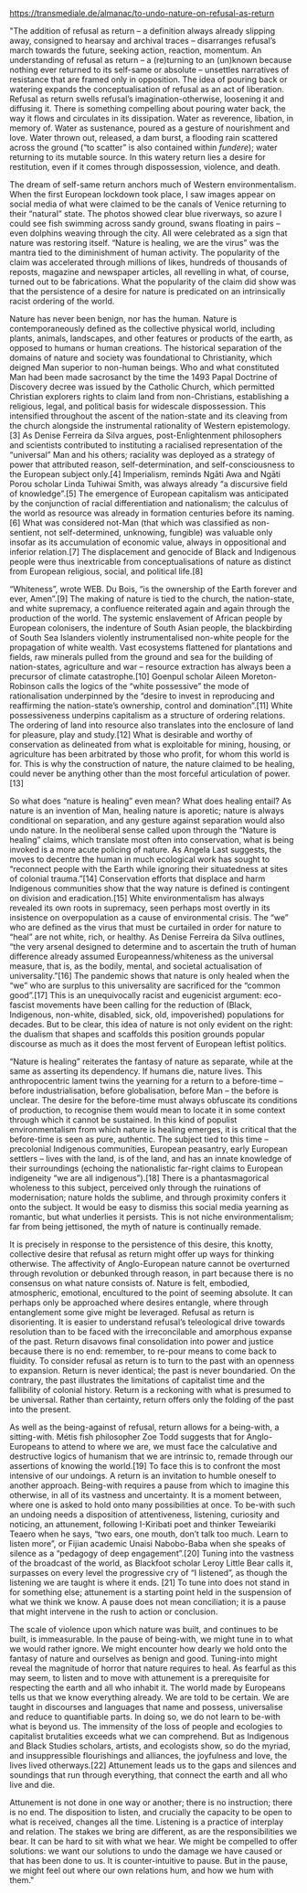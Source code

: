 https://transmediale.de/almanac/to-undo-nature-on-refusal-as-return

"The addition of refusal as return – a definition always already slipping away, consigned to hearsay and archival traces – disarranges refusal’s march towards the future, seeking action, reaction, momentum. An understanding of refusal as return – a (re)turning to an (un)known because nothing ever returned to its self-same or absolute – unsettles narratives of resistance that are framed only in opposition. The idea of pouring back or watering expands the conceptualisation of refusal as an act of liberation. Refusal as return swells refusal’s imagination-otherwise, loosening it and diffusing it. There is something compelling about pouring water back, the way it flows and circulates in its dissipation. Water as reverence, libation, in memory of. Water as sustenance, poured as a gesture of nourishment and love. Water thrown out, released, a dam burst, a flooding rain scattered across the ground (“to scatter” is also contained within _fundere_); water returning to its mutable source. In this watery return lies a desire for restitution, even if it comes through dispossession, violence, and death.

The dream of self-same return anchors much of Western environmentalism. When the first European lockdown took place, I saw images appear on social media of what were claimed to be the canals of Venice returning to their “natural” state. The photos showed clear blue riverways, so azure I could see fish swimming across sandy ground, swans floating in pairs –even dolphins weaving through the city. All were celebrated as a sign that nature was restoring itself. “Nature is healing, we are the virus” was the mantra tied to the diminishment of human activity. The popularity of the claim was accelerated through millions of likes, hundreds of thousands of reposts, magazine and newspaper articles, all revelling in what, of course, turned out to be fabrications. What the popularity of the claim did show was that the persistence of a desire for nature is predicated on an intrinsically racist ordering of the world.

Nature has never been benign, nor has the human. Nature is contemporaneously defined as the collective physical world, including plants, animals, landscapes, and other features or products of the earth, as opposed to humans or human creations. The historical separation of the domains of nature and society was foundational to Christianity, which deigned Man superior to non-human beings. Who and what constituted Man had been made sacrosanct by the time the 1493 Papal Doctrine of Discovery decree was issued by the Catholic Church, which permitted Christian explorers rights to claim land from non-Christians, establishing a religious, legal, and political basis for widescale dispossession. This intensified throughout the ascent of the nation-state and its cleaving from the church alongside the instrumental rationality of Western epistemology.[3] As Denise Ferreira da Silva argues, post-Enlightenment philosophers and scientists contributed to instituting a racialised representation of the “universal” Man and his others; raciality was deployed as a strategy of power that attributed reason, self-determination, and self-consciousness to the European subject only.[4] Imperialism, reminds Ngāti Awa and Ngāti Porou scholar Linda Tuhiwai Smith, was always already “a discursive field of knowledge”.[5] The emergence of European capitalism was anticipated by the conjunction of racial differentiation and nationalism; the calculus of the world as resource was already in formation centuries before its naming.[6] What was considered not-Man (that which was classified as non-sentient, not self-determined, unknowing, fungible) was valuable only insofar as its accumulation of economic value, always in oppositional and inferior relation.[7] The displacement and genocide of Black and Indigenous people were thus inextricable from conceptualisations of nature as distinct from European religious, social, and political life.[8]

“Whiteness”, wrote WEB. Du Bois, “is the ownership of the Earth forever and ever, Amen”.[9] The making of nature is tied to the church, the nation-state, and white supremacy, a confluence reiterated again and again through the production of the world. The systemic enslavement of African people by European colonisers, the indenture of South Asian people, the blackbirding of South Sea Islanders violently instrumentalised non-white people for the propagation of white wealth. Vast ecosystems flattened for plantations and fields, raw minerals pulled from the ground and sea for the building of nation-states, agriculture and war – resource extraction has always been a precursor of climate catastrophe.[10] Goenpul scholar Aileen Moreton-Robinson calls the logics of the “white possessive” the mode of rationalisation underpinned by the “desire to invest in reproducing and reaffirming the nation-state’s ownership, control and domination”.[11] White possessiveness underpins capitalism as a structure of ordering relations. The ordering of land into resource also translates into the enclosure of land for pleasure, play and study.[12] What is desirable and worthy of conservation as delineated from what is exploitable for mining, housing, or agriculture has been arbitrated by those who profit, for whom this world is for. This is why the construction of nature, the nature claimed to be healing, could never be anything other than the most forceful articulation of power.[13]

So what does “nature is healing” even mean? What does healing entail? As nature is an invention of Man, healing nature is aporetic; nature is always conditional on separation, and any gesture against separation would also undo nature. In the neoliberal sense called upon through the “Nature is healing” claims, which translate most often into conservation, what is being invoked is a more acute policing of nature. As Angela Last suggests, the moves to decentre the human in much ecological work has sought to “reconnect people with the Earth while ignoring their situatedness at sites of colonial trauma.”[14] Conservation efforts that displace and harm Indigenous communities show that the way nature is defined is contingent on division and eradication.[15] White environmentalism has always revealed its own roots in supremacy, seen perhaps most overtly in its insistence on overpopulation as a cause of environmental crisis. The “we” who are defined as the virus that must be curtailed in order for nature to “heal” are not white, rich, or healthy. As Denise Ferreira da Silva outlines, “the very arsenal designed to determine and to ascertain the truth of human difference already assumed Europeanness/whiteness as the universal measure, that is, as the bodily, mental, and societal actualisation of universality.”[16] The pandemic shows that nature is only healed when the “we” who are surplus to this universality are sacrificed for the “common good”.[17] This is an unequivocally racist and eugenicist argument: eco-fascist movements have been calling for the reduction of (Black, Indigenous, non-white, disabled, sick, old, impoverished) populations for decades. But to be clear, this idea of nature is not only evident on the right: the dualism that shapes and scaffolds this position grounds popular discourse as much as it does the most fervent of European leftist politics.

“Nature is healing” reiterates the fantasy of nature as separate, while at the same as asserting its dependency. If humans die, nature lives. This anthropocentric lament twins the yearning for a return to a before-time – before industrialisation, before globalisation, before Man – the before is unclear. The desire for the before-time must always obfuscate its conditions of production, to recognise them would mean to locate it in some context through which it cannot be sustained. In this kind of populist environmentalism from which nature is healing emerges, it is critical that the before-time is seen as pure, authentic. The subject tied to this time – precolonial Indigenous communities, European peasantry, early European settlers – lives with the land, is of the land, and has an innate knowledge of their surroundings (echoing the nationalistic far-right claims to European indigeneity “we are all indigenous”).[18] There is a phantasmagorical wholeness to this subject, perceived only through the ruinations of modernisation; nature holds the sublime, and through proximity confers it onto the subject. It would be easy to dismiss this social media yearning as romantic, but what underlies it persists. This is not niche environmentalism; far from being jettisoned, the myth of nature is continually remade.

It is precisely in response to the persistence of this desire, this knotty, collective desire that refusal as return might offer up ways for thinking otherwise. The affectivity of Anglo-European nature cannot be overturned through revolution or debunked through reason, in part because there is no consensus on what nature consists of. Nature is felt, embodied, atmospheric, emotional, encultured to the point of seeming absolute. It can perhaps only be approached where desires entangle, where through entanglement some give might be leveraged. Refusal as return is disorienting. It is easier to understand refusal’s teleological drive towards resolution than to be faced with the irreconcilable and amorphous expanse of the past. Return disavows final consolidation into power and justice because there is no end: remember, to re-pour means to come back to fluidity. To consider refusal as return is to turn to the past with an openness to expansion. Return is never identical; the past is never boundaried. On the contrary, the past illustrates the limitations of capitalist time and the fallibility of colonial history. Return is a reckoning with what is presumed to be universal. Rather than certainty, return offers only the folding of the past into the present.

As well as the being-against of refusal, return allows for a being-with, a sitting-with. Métis fish philosopher Zoe Todd suggests that for Anglo-Europeans to attend to where we are, we must face the calculative and destructive logics of humanism that we are intrinsic to, remade through our assertions of knowing the world.[19] To face this is to confront the most intensive of our undoings. A return is an invitation to humble oneself to another approach. Being-with requires a pause from which to imagine this otherwise, in all of its vastness and uncertainty. It is a moment between, where one is asked to hold onto many possibilities at once. To be-with such an undoing needs a disposition of attentiveness, listening, curiosity and noticing, an attunement, following I-Kiribati poet and thinker Teweiariki Teaero when he says, “two ears, one mouth, don’t talk too much. Learn to listen more”, or Fijian academic Unaisi Nabobo-Baba when she speaks of silence as a “pedagogy of deep engagement”.[20] Tuning into the vastness of the broadcast of the world, as Blackfoot scholar Leroy Little Bear calls it, surpasses on every level the progressive cry of “I listened”, as though the listening we are taught is where it ends. [21] To tune into does not stand in for something else; attunement is a starting point held in the suspension of what we think we know. A pause does not mean conciliation; it is a pause that might intervene in the rush to action or conclusion.

The scale of violence upon which nature was built, and continues to be built, is immeasurable. In the pause of being-with, we might tune in to what we would rather ignore. We might encounter how dearly we hold onto the fantasy of nature and ourselves as benign and good. Tuning-into might reveal the magnitude of horror that nature requires to heal. As fearful as this may seem, to listen and to move with attunement is a prerequisite for respecting the earth and all who inhabit it. The world made by Europeans tells us that we know everything already. We are told to be certain. We are taught in discourses and languages that name and possess, universalise and reduce to quantifiable parts. In doing so, we do not learn to be-with what is beyond us. The immensity of the loss of people and ecologies to capitalist brutalities exceeds what we can comprehend. But as Indigenous and Black Studies scholars, artists, and ecologists show, so do the myriad, and insuppressible flourishings and alliances, the joyfulness and love, the lives lived otherways.[22] Attunement leads us to the gaps and silences and soundings that run through everything, that connect the earth and all who live and die.

Attunement is not done in one way or another; there is no instruction; there is no end. The disposition to listen, and crucially the capacity to be open to what is received, changes all the time. Listening is a practice of interplay and relation. The stakes we bring are different, as are the responsibilities we bear. It can be hard to sit with what we hear. We might be compelled to offer solutions: we want our solutions to undo the damage we have caused or that has been done to us. It is counter-intuitive to pause. But in the pause, we might feel out where our own relations hum, and how we hum with them."






